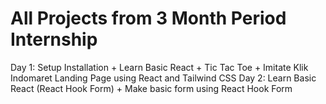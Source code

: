 # All Projects from 3 Month Period Internship

Day 1: Setup Installation + Learn Basic React + Tic Tac Toe + Imitate Klik Indomaret Landing Page using React and Tailwind CSS
Day 2: Learn Basic React (React Hook Form) + Make basic form using React Hook Form 
